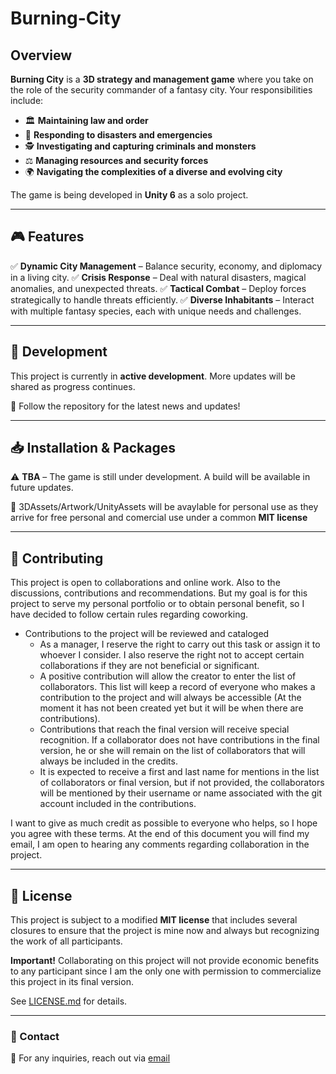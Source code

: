 # Burning-City

## Overview
**Burning City** is a **3D strategy and management game** where you take on the role of the security commander of a fantasy city. Your responsibilities include:

- 🏛️ **Maintaining law and order**
- 🚒 **Responding to disasters and emergencies**
- 🕵️ **Investigating and capturing criminals and monsters**
- ⚖️ **Managing resources and security forces**
- 🌍 **Navigating the complexities of a diverse and evolving city**

The game is being developed in **Unity 6** as a solo project.

---

## 🎮 Features

✅ **Dynamic City Management** – Balance security, economy, and diplomacy in a living city.
✅ **Crisis Response** – Deal with natural disasters, magical anomalies, and unexpected threats.
✅ **Tactical Combat** – Deploy forces strategically to handle threats efficiently.
✅ **Diverse Inhabitants** – Interact with multiple fantasy species, each with unique needs and challenges.

---

## 🚀 Development
This project is currently in **active development**. More updates will be shared as progress continues.

📌 Follow the repository for the latest news and updates!

---

## 📥 Installation & Packages
⚠️ **TBA** – The game is still under development. A build will be available in future updates.

🧺 3DAssets/Artwork/UnityAssets will be avaylable for personal use as they arrive for free personal and comercial use under a common **MIT license**

---

## 🤝 Contributing
This project is open to collaborations and online work. Also to the discussions, contributions and recommendations. But my goal is for this project to serve my personal portfolio or to obtain personal benefit, so I have decided to follow certain rules regarding coworking.

- Contributions to the project will be reviewed and cataloged
  - As a manager, I reserve the right to carry out this task or assign it to whoever I consider. I also reserve the right not to accept certain collaborations if they are not beneficial or significant.
  - A positive contribution will allow the creator to enter the list of collaborators. This list will keep a record of everyone who makes a contribution to the project and will always be accessible (At the moment it has not been created yet but it will be when there are contributions).
  - Contributions that reach the final version will receive special recognition. If a collaborator does not have contributions in the final version, he or she will remain on the list of collaborators that will always be included in the credits.
  - It is expected to receive a first and last name for mentions in the list of collaborators or final version, but if not provided, the collaborators will be mentioned by their username or name associated with the git account included in the contributions.

I want to give as much credit as possible to everyone who helps, so I hope you agree with these terms.
At the end of this document you will find my email, I am open to hearing any comments regarding collaboration in the project.

---

## 📜 License
This project is subject to a modified **MIT license** that includes several closures to ensure that the project is mine now and always but recognizing the work of all participants.

**Important!** Collaborating on this project will not provide economic benefits to any participant since I am the only one with permission to commercialize this project in its final version.

See [LICENSE.md]([LICENSE.md](https://github.com/Aennareon/Burning-City/blob/main/LICENSE)) for details.

---

### 📧 Contact
📨 For any inquiries, reach out via [email](xarxamiquelriera@gmail.com)

